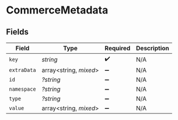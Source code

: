 # CommerceMetadata


## Fields

| Field                  | Type                   | Required               | Description            |
| ---------------------- | ---------------------- | ---------------------- | ---------------------- |
| `key`                  | *string*               | :heavy_check_mark:     | N/A                    |
| `extraData`            | array<string, *mixed*> | :heavy_minus_sign:     | N/A                    |
| `id`                   | *?string*              | :heavy_minus_sign:     | N/A                    |
| `namespace`            | *?string*              | :heavy_minus_sign:     | N/A                    |
| `type`                 | *?string*              | :heavy_minus_sign:     | N/A                    |
| `value`                | array<string, *mixed*> | :heavy_minus_sign:     | N/A                    |